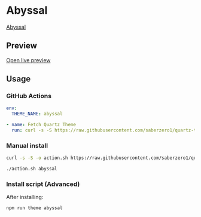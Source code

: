# Abyssal

[Abyssal](#)

## Preview

[Open live preview](https://quartz-themes.github.io/abyssal/)

## Usage

### GitHub Actions

```yaml
env:
  THEME_NAME: abyssal
```

```yaml
- name: Fetch Quartz Theme
  run: curl -s -S https://raw.githubusercontent.com/saberzero1/quartz-themes/master/action.sh | bash -s -- $THEME_NAME
```

### Manual install

```bash
curl -s -S -o action.sh https://raw.githubusercontent.com/saberzero1/quartz-themes/master/action.sh

./action.sh abyssal
```

### Install script (Advanced)

After installing:

```bash
npm run theme abyssal
```
